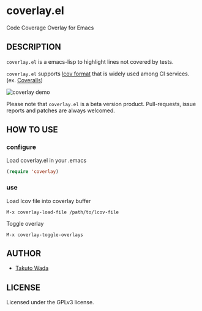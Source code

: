 coverlay.el
================================

Code Coverage Overlay for Emacs


DESCRIPTION
---------------------------------------
`coverlay.el` is a emacs-lisp to highlight lines not covered by tests.

`coverlay.el` supports [lcov format](http://ltp.sourceforge.net/coverage/lcov/geninfo.1.php) that is widely used among CI services. (ex. [Coveralls](https://coveralls.io/))

![coverlay demo](https://raw.githubusercontent.com/twada/coverlay.el/master/img/coverlay_demo.png "coverlay demo")

Please note that `coverlay.el` is a beta version product. Pull-requests, issue reports and patches are always welcomed.


HOW TO USE
---------------------------------------

### configure

Load coverlay.el in your .emacs

```lisp
(require 'coverlay)
```

### use

Load lcov file into coverlay buffer

    M-x coverlay-load-file /path/to/lcov-file

Toggle overlay

    M-x coverlay-toggle-overlays


AUTHOR
---------------------------------------
* [Takuto Wada](http://github.com/twada)


LICENSE
---------------------------------------
Licensed under the GPLv3 license.
